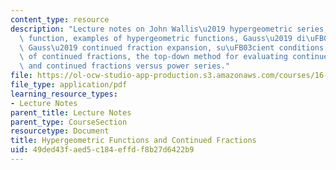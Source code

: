 ```yaml
---
content_type: resource
description: "Lecture notes on John Wallis\u2019 hypergeometric series, hypergeometric\
  \ function, examples of hypergeometric functions, Gauss\u2019 di\uFB00erential equation,\
  \ Gauss\u2019 continued fraction expansion, su\uFB03cient conditions for convergence\
  \ of continued fractions, the top-down method for evaluating continued fractions,\
  \ and continued fractions versus power series."
file: https://ol-ocw-studio-app-production.s3.amazonaws.com/courses/16-346-astrodynamics-fall-2008/49ded43faed5c184effdf8b27d6422b9_lec_14.pdf
file_type: application/pdf
learning_resource_types:
- Lecture Notes
parent_title: Lecture Notes
parent_type: CourseSection
resourcetype: Document
title: Hypergeometric Functions and Continued Fractions
uid: 49ded43f-aed5-c184-effd-f8b27d6422b9
---
```

